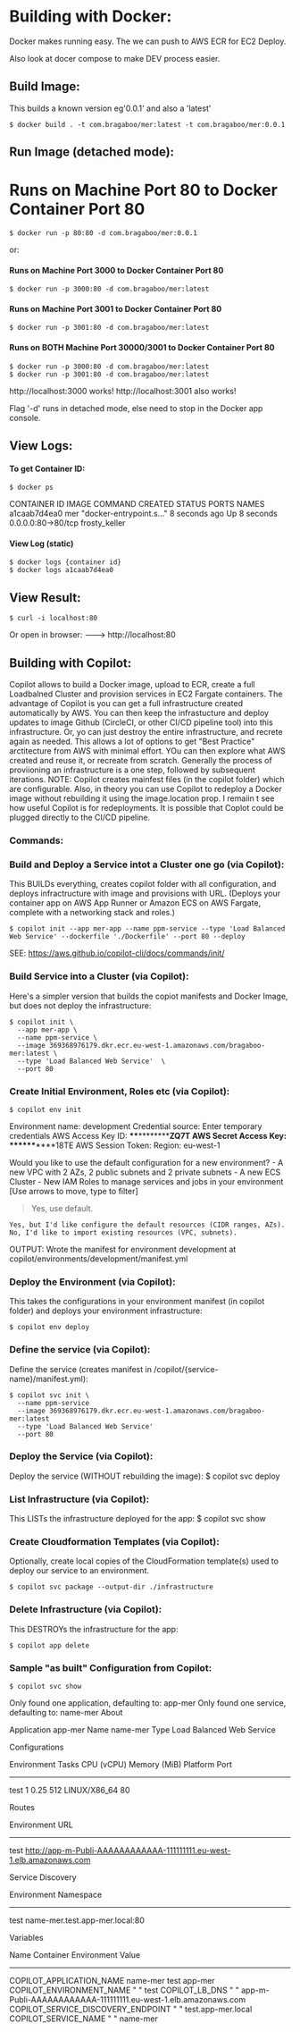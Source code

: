 # Building with Docker:

Docker makes running easy. The we can push to AWS ECR for EC2 Deploy.

Also look at docer compose to make DEV process easier.

## Build Image:

This builds a known version eg'0.0.1' and also a 'latest'

```
$ docker build . -t com.bragaboo/mer:latest -t com.bragaboo/mer:0.0.1
```

## Run Image (detached mode):

# Runs on Machine Port 80 to Docker Container Port 80

```
$ docker run -p 80:80 -d com.bragaboo/mer:0.0.1
```

or:

#### Runs on Machine Port 3000 to Docker Container Port 80

```
$ docker run -p 3000:80 -d com.bragaboo/mer:latest
```

#### Runs on Machine Port 3001 to Docker Container Port 80

```
$ docker run -p 3001:80 -d com.bragaboo/mer:latest
```

#### Runs on BOTH Machine Port 30000/3001 to Docker Container Port 80

```
$ docker run -p 3000:80 -d com.bragaboo/mer:latest
$ docker run -p 3001:80 -d com.bragaboo/mer:latest
```

http://localhost:3000 works!
http://localhost:3001 also works!

Flag '-d' runs in detached mode, else need to stop in the Docker app console.

## View Logs:

#### To get Container ID:

```
$ docker ps
```

CONTAINER ID IMAGE COMMAND CREATED STATUS PORTS NAMES
a1caab7d4ea0 mer "docker-entrypoint.s…" 8 seconds ago Up 8 seconds 0.0.0.0:80->80/tcp frosty_keller

#### View Log (static)

```
$ docker logs {container id}
$ docker logs a1caab7d4ea0
```

## View Result:

```
$ curl -i localhost:80
```

Or open in browser: ---> http://localhost:80

## Building with Copilot:

Copilot allows to build a Docker image, upload to ECR, create a full Loadbalned Cluster and provision services in EC2 Fargate containers.
The advantage of Copilot is you can get a full infrastructure created automatically by AWS.
You can then keep the infrastucture and deploy updates to image Github (CircleCI, or other CI/CD pipeline tool) into this infrastructure.
Or, yo can just destroy the entire infrastructure, and recrete again as needed.
This allows a lot of options to get "Best Practice" arctitecture from AWS with minimal effort.
YOu can then explore what AWS created and reuse it, or recreate from scratch.
Generally the process of proviioning an infrastructure is a one step, followed by subsequent iterations.
NOTE: Copilot creates mainfest files (in the copilot folder) which are configurable.
Also, in theory you can use Copilot to redeploy a Docker image without rebuilding it using the image.location prop.
I remaiin t see how useful Copilot is for redeployments. It is possible that Coplot could be plugged directly to the CI/CD pipeline.

### Commands:

### Build and Deploy a Service intot a Cluster one go (via Copilot):

This BUILDs everything, creates copilot folder with all configuration, and deploys infractructure with image and provisions with URL.
(Deploys your container app on AWS App Runner or Amazon ECS on AWS Fargate, complete with a networking stack and roles.)

```
$ copilot init --app mer-app --name ppm-service --type 'Load Balanced Web Service' --dockerfile './Dockerfile' --port 80 --deploy
```

SEE: https://aws.github.io/copilot-cli/docs/commands/init/

### Build Service into a Cluster (via Copilot):

Here's a simpler version that builds the copiot manifests and Docker Image, but does not deploy the infrastructure:

```
$ copilot init \
  --app mer-app \
  --name ppm-service \
  --image 369368976179.dkr.ecr.eu-west-1.amazonaws.com/bragaboo-mer:latest \
  --type 'Load Balanced Web Service'  \
  --port 80
```

### Create Initial Environment, Roles etc (via Copilot):

```
$ copilot env init
```

Environment name: development
Credential source: Enter temporary credentials
AWS Access Key ID: **\*\***\*\*\*\***\*\***ZQ7T
AWS Secret Access Key: **\*\***\*\*\*\***\*\***18TE
AWS Session Token:
Region: eu-west-1

Would you like to use the default configuration for a new environment? - A new VPC with 2 AZs, 2 public subnets and 2 private subnets - A new ECS Cluster - New IAM Roles to manage services and jobs in your environment
[Use arrows to move, type to filter]

> Yes, use default.

    Yes, but I'd like configure the default resources (CIDR ranges, AZs).
    No, I'd like to import existing resources (VPC, subnets).

OUTPUT:
Wrote the manifest for environment development at copilot/environments/development/manifest.yml

### Deploy the Environment (via Copilot):

This takes the configurations in your environment manifest (in copilot folder) and deploys your environment infrastructure:

```
$ copilot env deploy
```

### Define the service (via Copilot):

Define the service (creates manifest in /copilot/{service-name}/manifest.yml):

```
$ copilot svc init \
  --name ppm-service
  --image 369368976179.dkr.ecr.eu-west-1.amazonaws.com/bragaboo-mer:latest
  --type 'Load Balanced Web Service'
  --port 80
```

### Deploy the Service (via Copilot):

Deploy the service (WITHOUT rebuilding the image):
$ copilot svc deploy

### List Infrastructure (via Copilot):

This LISTs the infrastructure deployed for the app:
$ copilot svc show

### Create Cloudformation Templates (via Copilot):

Optionally, create local copies of the CloudFormation template(s) used to deploy our service to an environment.

```
$ copilot svc package --output-dir ./infrastructure
```

### Delete Infrastructure (via Copilot):

This DESTROYs the infrastructure for the app:

```
$ copilot app delete
```

### Sample "as built" Configuration from Copilot:

```
$ copilot svc show
```

Only found one application, defaulting to: app-mer
Only found one service, defaulting to: name-mer
About

Application app-mer
Name name-mer
Type Load Balanced Web Service

Configurations

Environment Tasks CPU (vCPU) Memory (MiB) Platform Port

---

test 1 0.25 512 LINUX/X86_64 80

Routes

Environment URL

---

test http://app-m-Publi-AAAAAAAAAAAA-111111111.eu-west-1.elb.amazonaws.com

Service Discovery

Environment Namespace

---

test name-mer.test.app-mer.local:80

Variables

Name Container Environment Value

---

COPILOT_APPLICATION_NAME name-mer test app-mer
COPILOT_ENVIRONMENT_NAME " " test
COPILOT_LB_DNS " " app-m-Publi-AAAAAAAAAAAA-111111111.eu-west-1.elb.amazonaws.com
COPILOT_SERVICE_DISCOVERY_ENDPOINT " " test.app-mer.local
COPILOT_SERVICE_NAME " " name-mer
